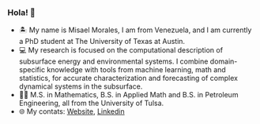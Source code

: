 ### Hola! 👋

- 🏝 My name is Misael Morales, I am from Venezuela, and I am currently a PhD student at The University of Texas at Austin. 
- 💻 My research is focused on the computational description of subsurface energy and environmental systems. I combine domain-specific knowledge with tools from machine learning, math and statistics, for accurate characterization and forecasting of complex dynamical systems in the subsurface. 
- 👨‍🎓 M.S. in Mathematics, B.S. in Applied Math and B.S. in Petroleum Engineering, all from the University of Tulsa.
- 🌐 My contats: [Website](https://sites.google.com/view/misaelmmorales), [Linkedin](https://www.linkedin.com/in/misaelmmorales/)

<!--
**misaelmmorales/misaelmmorales** is a ✨ _special_ ✨ repository because its `README.md` (this file) appears on your GitHub profile.

Here are some ideas to get you started:

- 🔭 I’m currently working on ...
- 🌱 I’m currently learning ...
- 👯 I’m looking to collaborate on ...
- 🤔 I’m looking for help with ...
- 💬 Ask me about ...
- 📫 How to reach me: ...
- 😄 Pronouns: ...
- ⚡ Fun fact: ...
-->
